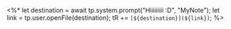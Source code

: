 <%*
let destination = await tp.system.prompt("Hiiiiiiiii :D", "MyNote");
let link = tp.user.openFile(destination);
tR += `[${destination}](${link})`;
%>